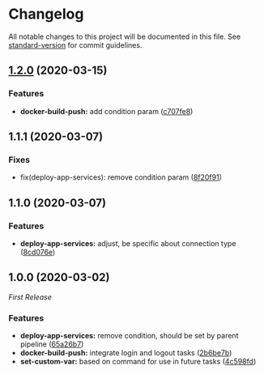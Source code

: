 # Changelog

All notable changes to this project will be documented in this file. See [standard-version](https://github.com/conventional-changelog/standard-version) for commit guidelines.

## [1.2.0](https://github.com/julie-ng/azure-pipelines-templates/compare/v1.1.1...v1.2.0) (2020-03-15)


### Features

* **docker-build-push:** add condition param ([c707fe8](https://github.com/julie-ng/azure-pipelines-templates/commit/c707fe8cbb2babd3dcfacc2c6d788edd5ec0d7f5))

## 1.1.1 (2020-03-07)

### Fixes

* fix(deploy-app-services): remove condition param ([8f20f91](https://github.com/julie-ng/azure-pipelines-templates/commit/8f20f91))


## 1.1.0 (2020-03-07)

### Features

* **deploy-app-services:** adjust, be specific about connection type ([8cd076e](https://github.com/julie-ng/azure-pipelines-templates/commit/8cd076e92a64bc449254f19d7c9cf5331ed42a09))

## 1.0.0 (2020-03-02)

_First Release_

### Features

* **deploy-app-services:** remove condition, should be set by parent pipeline ([65a26b7](https://github.com/julie-ng/azure-pipelines-templates/commit/65a26b7316b4f8518b130b55f72a3ddf3ee43909))
* **docker-build-push:** integrate login and logout tasks ([2b6be7b](https://github.com/julie-ng/azure-pipelines-templates/commit/2b6be7b6fb37bf2337fdccdc9356994a3a616f64))
* **set-custom-var:** based on command for use in future tasks ([4c598fd](https://github.com/julie-ng/azure-pipelines-templates/commit/4c598fd1b970eb9beba3379af0f3d18b4c06e648))
